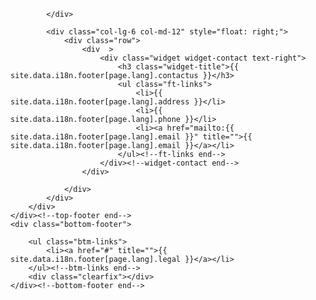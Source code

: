 
<div class="container">
    <div class="top-footer">
        <div class="row">
            <div class="col-lg-6 col-md-12">
                
            </div>
           
            <div class="col-lg-6 col-md-12" style="float: right;">
                <div class="row">
                    <div  >
                        <div class="widget widget-contact text-right">
                            <h3 class="widget-title">{{ site.data.i18n.footer[page.lang].contactus }}</h3>
                            <ul class="ft-links">
                                <li>{{ site.data.i18n.footer[page.lang].address }}</li>
                                <li>{{ site.data.i18n.footer[page.lang].phone }}</li>
                                <li><a href="mailto:{{ site.data.i18n.footer[page.lang].email }}" title="">{{ site.data.i18n.footer[page.lang].email }}</a></li>
                            </ul><!--ft-links end-->
                        </div><!--widget-contact end-->
                    </div>
                    
                </div>
            </div>
        </div>
    </div><!--top-footer end-->
    <div class="bottom-footer">
        
        <ul class="btm-links">
            <li><a href="#" title="">{{ site.data.i18n.footer[page.lang].legal }}</a></li>
        </ul><!--btm-links end-->
        <div class="clearfix"></div>
    </div><!--bottom-footer end-->
</div>